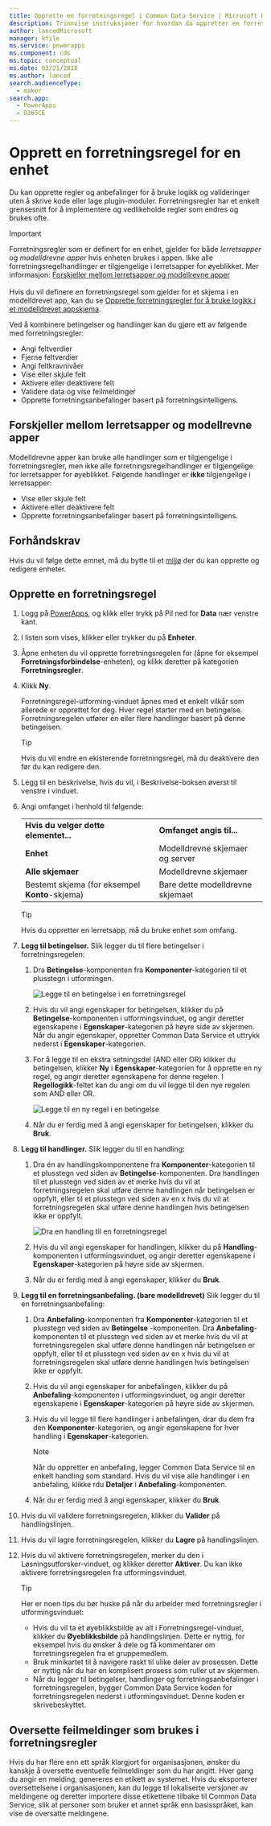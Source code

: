 ```yaml
---
title: Opprette en forretningsregel i Common Data Service | Microsoft Docs
description: Trinnvise instruksjoner for hvordan du oppretter en forretningsregel i Common Data Service.
author: lancedMicrosoft
manager: kfile
ms.service: powerapps
ms.component: cds
ms.topic: conceptual
ms.date: 03/21/2018
ms.author: lanced
search.audienceType:
  - maker
search.app:
  - PowerApps
  - D365CE
---
```


# <a name="create-a-business-rule-for-an-entity"></a>Opprett en forretningsregel for en enhet

Du kan opprette regler og anbefalinger for å bruke logikk og valideringer uten å skrive kode eller lage plugin-moduler. Forretningsregler har et enkelt grensesnitt for å implementere og vedlikeholde regler som endres og brukes ofte.

> [!IMPORTANT]
> Forretningsregler som er definert for en enhet, gjelder for både *lerretsapper* og *modelldrevne apper* hvis enheten brukes i appen. Ikke alle forretningsregelhandlinger er tilgjengelige i lerretsapper for øyeblikket. Mer informasjon: [Forskjeller mellom lerretsapper og modellrevne apper](#differences-between-canvas-and-model-driven-apps)<br/><br/>
> Hvis du vil definere en forretningsregel som gjelder for et skjema i en modelldrevet app, kan du se [Opprette forretningsregler for å bruke logikk i et modelldrevet appskjema](../model-driven-apps/create-business-rules-recommendations-apply-logic-form.md).

Ved å kombinere betingelser og handlinger kan du gjøre ett av følgende med forretningsregler:  
  
* Angi feltverdier  
* Fjerne feltverdier  
* Angi feltkravnivåer  
* Vise eller skjule felt  
* Aktivere eller deaktivere felt  
* Validere data og vise feilmeldinger  
* Opprette forretningsanbefalinger basert på forretningsintelligens.  
  
## <a name="differences-between-canvas-and-model-driven-apps"></a>Forskjeller mellom lerretsapper og modellrevne apper

Modelldrevne apper kan bruke alle handlinger som er tilgjengelige i forretningsregler, men ikke alle forretningsregelhandlinger er tilgjengelige for lerretsapper for øyeblikket. Følgende handlinger er **ikke** tilgjengelige i lerretsapper:

* Vise eller skjule felt  
* Aktivere eller deaktivere felt  
* Opprette forretningsanbefalinger basert på forretningsintelligens.  

## <a name="prerequisites"></a>Forhåndskrav
Hvis du vil følge dette emnet, må du bytte til et [miljø](../canvas-apps/working-with-environments.md) der du kan opprette og redigere enheter.

## <a name="create-a-business-rule"></a>Opprette en forretningsregel
  
1. Logg på [PowerApps](https://web.powerapps.com/?utm_source=padocs&utm_medium=linkinadoc&utm_campaign=referralsfromdoc), og klikk eller trykk på Pil ned for **Data** nær venstre kant.

2. I listen som vises, klikker eller trykker du på **Enheter**.
  
3. Åpne enheten du vil opprette forretningsregelen for (åpne for eksempel **Forretningsforbindelse**-enheten), og klikk deretter på kategorien **Forretningsregler**.  

4. Klikk **Ny**.  
  
    Forretningsregel-utforming-vinduet åpnes med et enkelt vilkår som allerede er opprettet for deg. Hver regel starter med en betingelse. Forretningsregelen utfører én eller flere handlinger basert på denne betingelsen.  

    > [!TIP]
    > Hvis du vil endre en ekisterende forretningsregel, må du deaktivere den før du kan redigere den.  
  
5. Legg til en beskrivelse, hvis du vil, i Beskrivelse-boksen øverst til venstre i vinduet.
  
6. Angi omfanget i henhold til følgende:  
  
    |||  
    |-|-|  
    |**Hvis du velger dette elementet...**|**Omfanget angis til...**|  
    |**Enhet**|Modelldrevne skjemaer og server|  
    |**Alle skjemaer**|Modelldrevne skjemaer|  
    |Bestemt skjema (for eksempel **Konto**-skjema)|Bare dette modelldrevne skjemaet|  

    > [!TIP]
    > Hvis du oppretter en lerretsapp, må du bruke enhet som omfang.
  
7. **Legg til betingelser.** Slik legger du til flere betingelser i forretningsregelen:  
  
    1. Dra **Betingelse**-komponenten fra **Komponenter**-kategorien til et plusstegn i utformingen.  
  
        ![Legge til en betingelse i en forretningsregel](./media/data-platform-cds-create-business-rule/add-condition-business-rule.png "Legge til en betingelse i en forretningsregel")  
  
    2. Hvis du vil angi egenskaper for betingelsen, klikker du på **Betingelse**-komponenten i utformingsvinduet, og angir deretter egenskapene i **Egenskaper**-kategorien på høyre side av skjermen. Når du angir egenskaper, oppretter Common Data Service et uttrykk nederst i **Egenskaper**-kategorien.  
  
    3. For å legge til en ekstra setningsdel (AND eller OR) klikker du betingelsen, klikker **Ny** i **Egenskaper**-kategorien for å opprette en ny regel, og angir deretter egenskapene for denne regelen. I **Regellogikk**-feltet kan du angi om du vil legge til den nye regelen som AND eller OR.  
  
        ![Legge til en ny regel i en betingelse](./media/data-platform-cds-create-business-rule/add-new-rule-condition.png "Legge til en ny regel i en betingelse")  
  
    4. Når du er ferdig med å angi egenskaper for betingelsen, klikker du **Bruk**.  
  
8. **Legg til handlinger.** Slik legger du til en handling:  
  
    1. Dra én av handlingskomponentene fra **Komponenter**-kategorien til et plusstegn ved siden av **Betingelse**-komponenten. Dra handlingen til et plusstegn ved siden av et merke hvis du vil at forretningsregelen skal utføre denne handlingen når betingelsen er oppfylt, eller til et plusstegn ved siden av en x hvis du vil at forretningsregelen skal utføre denne handlingen hvis betingelsen ikke er oppfylt.
  
        ![Dra en handling til en forretningsregel](./media/data-platform-cds-create-business-rule/drag-an-action-business-rule.png "Dra en handling til en forretningsregel")  
  
    2. Hvis du vil angi egenskaper for handlingen, klikker du på **Handling**-komponenten i utformingsvinduet, og angir deretter egenskapene i **Egenskaper**-kategorien på høyre side av skjermen.  
  
    3. Når du er ferdig med å angi egenskaper, klikker du **Bruk**.  
  
9. **Legg til en forretningsanbefaling. (bare modelldrevet)** Slik legger du til en forretningsanbefaling:  
  
    1. Dra **Anbefaling**-komponenten fra **Komponenter**-kategorien til et plusstegn ved siden av **Betingelse** -komponenten. Dra **Anbefaling**-komponenten til et plusstegn ved siden av et merke hvis du vil at forretningsregelen skal utføre denne handlingen når betingelsen er oppfylt, eller til et plusstegn ved siden av en x hvis du vil at forretningsregelen skal utføre denne handlingen hvis betingelsen ikke er oppfylt.  
  
    2. Hvis du vil angi egenskaper for anbefalingen, klikker du på **Anbefaling**-komponenten i utformingsvinduet, og angir deretter egenskapene i **Egenskaper**-kategorien på høyre side av skjermen.  
  
    3. Hvis du vil legge til flere handlinger i anbefalingen, drar du dem fra den **Komponenter**-kategorien, og angir egenskapene for hver handling i **Egenskaper**-kategorien.  
  
        > [!NOTE]
        >  Når du oppretter en anbefaling, legger Common Data Service til en enkelt handling som standard. Hvis du vil vise alle handlinger i en anbefaling, klikke rdu **Detaljer** i **Anbefaling**-komponenten.  
  
    4. Når du er ferdig med å angi egenskaper, klikker du **Bruk**.  
  
10. Hvis du vil validere forretningsregelen, klikker du **Valider** på handlingslinjen.  
  
11. Hvis du vil lagre forretningsregelen, klikker du **Lagre** på handlingslinjen.  
12. Hvis du vil aktivere forretningsregelen, merker du den i Løsningsutforsker-vinduet, og klikker deretter **Aktiver**. Du kan ikke aktivere forretningsregelen fra utformingsvinduet.  
  
    > [!TIP]
    >  Her er noen tips du bør huske på når du arbeider med forretningsregler i utformingsvinduet:  
    >   
    > - Hvis du vil ta et øyeblikksbilde av alt i Forretningsregel-vinduet, klikker du **Øyeblikksbilde** på handlingslinjen. Dette er nyttig, for eksempel hvis du ønsker å dele og få kommentarer om forretningsregelen fra et gruppemedlem.  
    > - Bruk minikartet til å navigere raskt til ulike deler av prosessen. Dette er nyttig når du har en komplisert prosess som ruller ut av skjermen.  
    > - Når du legger til betingelser, handlinger og forretningsanbefalinger i forretningsregelen, bygger Common Data Service koden for forretningsregelen nederst i utformingsvinduet. Denne koden er skrivebeskyttet.  
  
## <a name="localize-error-messages-used-in-business-rules"></a>Oversette feilmeldinger som brukes i forretningsregler  
 Hvis du har flere enn ett språk klargjort for organisasjonen, ønsker du kanskje å oversette eventuelle feilmeldinger som du har angitt. Hver gang du angir en melding, genereres en etikett av systemet. Hvis du eksporterer oversettelsene i organisasjonen, kan du legge til lokaliserte versjoner av meldingene og deretter importere disse etikettene tilbake til Common Data Service, slik at personer som bruker et annet språk enn basisspråket, kan vise de oversatte meldingene.  
  
